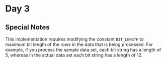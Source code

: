 # Day 3

## Special Notes

This implementation requires modifying the constant `BIT_LENGTH` to maximum bit length of the rows in the data that is being processed. For example, if you process the sample data set, each bit string has a length of 5, whereas in the actual data set each bit string has a length of 12.
